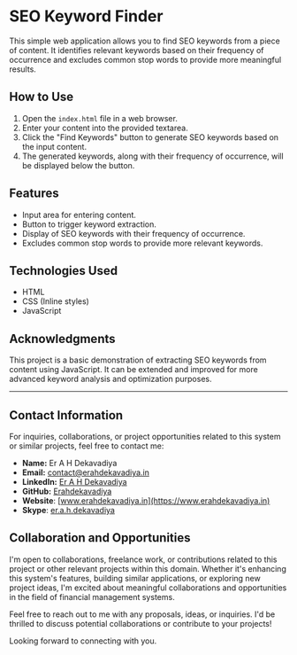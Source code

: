 # SEO Keyword Finder

This simple web application allows you to find SEO keywords from a piece of content. It identifies relevant keywords based on their frequency of occurrence and excludes common stop words to provide more meaningful results.

## How to Use

1. Open the `index.html` file in a web browser.
2. Enter your content into the provided textarea.
3. Click the "Find Keywords" button to generate SEO keywords based on the input content.
4. The generated keywords, along with their frequency of occurrence, will be displayed below the button.

## Features

- Input area for entering content.
- Button to trigger keyword extraction.
- Display of SEO keywords with their frequency of occurrence.
- Excludes common stop words to provide more relevant keywords.

## Technologies Used

- HTML
- CSS (Inline styles)
- JavaScript

## Acknowledgments

This project is a basic demonstration of extracting SEO keywords from content using JavaScript. It can be extended and improved for more advanced keyword analysis and optimization purposes.

---

## Contact Information

For inquiries, collaborations, or project opportunities related to this system or similar projects, feel free to contact me:

- **Name:** Er A H Dekavadiya
- **Email:** [contact@erahdekavadiya.in](mailto:contact@erahdekavadiya.in)
- **LinkedIn:** [Er A H Dekavadiya](https://www.linkedin.com/in/er-a-h-dekavadiya)
- **GitHub:** [Erahdekavadiya](https://github.com/Erahdekavadiya/)
- **Website**: [www.erahdekavadiya.in](https://www.erahdekavadiya.in)
- **Skype**: [er.a.h.dekavadiya](https://join.skype.com/invite/d6mpdC4E7wmA)

## Collaboration and Opportunities

I'm open to collaborations, freelance work, or contributions related to this project or other relevant projects within this domain. Whether it's enhancing this system's features, building similar applications, or exploring new project ideas, I'm excited about meaningful collaborations and opportunities in the field of financial management systems.

Feel free to reach out to me with any proposals, ideas, or inquiries. I'd be thrilled to discuss potential collaborations or contribute to your projects!

Looking forward to connecting with you.

